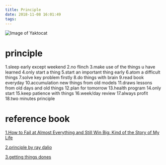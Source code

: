 ```yaml
---
title: Principle
date: 2018-11-08 16:01:49
tags:
---
```

![Image of Yaktocat](https://octodex.github.com/images/yaktocat.png)



# principle
1.sleep early except weekend
2.no flinch
3.make use of the things u have learned 
4.only start a thing
5.start an important thing early
6.atom a difficult things
7.solve key problem firstly
8.do things with brain
9.read book everyday
10.accumulation new things from old models
11.draws lessons from old days and old things
12.plan for tomorrow
13.health program
14.only start 
15.keep patience with things
16.week/day review
17.always profit
18.two minutes principle



# reference book
[1.How to Fail at Almost Everything and Still Win Big: Kind of the Story of My Life](https://www.amazon.com/How-Fail-Almost-Everything-Still-ebook/dp/B00COOFBA4/ref=sr_1_1?s=books&ie=UTF8&qid=1542074241&sr=1-1&keywords=How+to+Fail+at+Almost+Everything+and+Still+Win+Big%3A+Kind+of+the+Story+of+My+Life)

[2.principle by ray dalio](https://www.amazon.com/Principles-Life-Work-Ray-Dalio/dp/1508243247/ref=sr_1_1_sspa?ie=UTF8&qid=1542074406&sr=8-1-spons&keywords=principle&psc=1)

[3.getting things dones](https://www.amazon.com/Getting-Things-Done-Stress-Free-Productivity/dp/0143126563/ref=sr_1_1?ie=UTF8&qid=1542074547&sr=8-1&keywords=getting+things+done)


